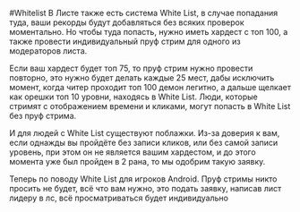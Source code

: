#Whitelist
В Листе также есть система White List, в случае попадания туда, ваши рекорды будут добавляться без всяких проверок моментально. Но чтобы туда попасть, нужно иметь хардест с топ 100, а также провести индивидуальный пруф стрим для одного из модераторов листа.

Если ваш хардест будет топ 75, то пруф стрим нужно провести повторно, это нужно будет делать каждые 25 мест, дабы исключить момент, когда читер проходит топ 100 демон легитно, а дальше щелкает как орешки топ 10 уровни, находясь в White List.
Люди, которые стримят с отображением времени и кликами, могут попасть в White List без пруф стрима.

И для людей с White List существуют поблажки. Из-за доверия к вам, если однажды вы пройдёте без записи кликов, или без самой записи уровень, при этом он не является вашим хардестом, и до этого момента уже был пройден в 2 рана, то мы одобрим такую заявку.

Теперь по поводу White List для игроков Android. Пруф стримы никто просить не будет, всё что вам нужно, это подать заявку, написав лист лидеру в лс, всё просматриваться будет индивидуально